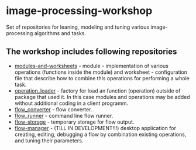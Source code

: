 # image-processing-workshop

Set of repositories for leaning, modeling and tuning various image-processing algorithms and tasks.

## The workshop includes following repositories

- [modules-and-worksheets](https://github.com/ekarpovs/modules-and-worksheets) - module - implementation of various operations (functions inside the module) and worksheet - configuration file that describe how to combine this operations for performing a whole task.
- [operation_loader](https://github.com/ekarpovs/operation_loader) - factory for load an function (operation) outside of package that used it. In this case modules and operations may be added without additional coding in a client programm.
- [flow_converter](https://github.com/ekarpovs/flow_converter) - flow converter.
- [flow_runner](https://github.com/ekarpovs/flow_runner) - command line flow runner.
- [flow-storage](https://github.com/ekarpovs/flow_storage) - temporary storage for flow output.
- [flow-manager](https://github.com/ekarpovs/flow-manager) - (TILL IN DEVELOPMENT!!!) desktop application for creating, editing, debugging a flow by combination existing operations, and tuning their parameters.
